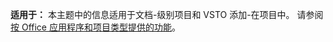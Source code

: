   **适用于：** 本主题中的信息适用于文档\-级别项目和 VSTO 添加\-在项目中。 请参阅[按 Office 应用程序和项目类型提供的功能](../../vsto/features-available-by-office-application-and-project-type.md)。

  